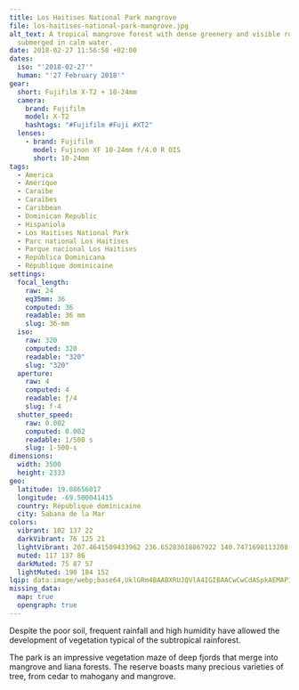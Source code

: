 ```yaml
---
title: Los Haitises National Park mangrove
file: los-haitises-national-park-mangrove.jpg
alt_text: A tropical mangrove forest with dense greenery and visible roots
  submerged in calm water.
date: 2018-02-27 11:56:58 +02:00
dates:
  iso: "'2018-02-27'"
  human: "'27 February 2018'"
gear:
  short: Fujifilm X-T2 + 10-24mm
  camera:
    brand: Fujifilm
    model: X-T2
    hashtags: "#Fujifilm #Fuji #XT2"
  lenses:
    - brand: Fujifilm
      model: Fujinon XF 10-24mm f/4.0 R OIS
      short: 10-24mm
tags:
  - America
  - Amérique
  - Caraïbe
  - Caraïbes
  - Caribbean
  - Dominican Republic
  - Hispaniola
  - Los Haitises National Park
  - Parc national Los Haitises
  - Parque nacional Los Haitises
  - República Dominicana
  - République dominicaine
settings:
  focal_length:
    raw: 24
    eq35mm: 36
    computed: 36
    readable: 36 mm
    slug: 36-mm
  iso:
    raw: 320
    computed: 320
    readable: "320"
    slug: "320"
  aperture:
    raw: 4
    computed: 4
    readable: ƒ/4
    slug: f-4
  shutter_speed:
    raw: 0.002
    computed: 0.002
    readable: 1/500 s
    slug: 1-500-s
dimensions:
  width: 3500
  height: 2333
geo:
  latitude: 19.08656017
  longitude: -69.500041415
  country: République dominicaine
  city: Sabana de la Mar
colors:
  vibrant: 102 137 22
  darkVibrant: 76 125 21
  lightVibrant: 207.4641509433962 236.65283018867922 140.7471698113208
  muted: 117 137 86
  darkMuted: 75 87 57
  lightMuted: 190 184 152
lqip: data:image/webp;base64,UklGRm4BAABXRUJQVlA4IGIBAACwCwCdASpkAEMAP1WWvFi/vSY0uLjsA/AqiWdsIVwobNDcubuIl1TFettCp33LS4yDpBB0gW9adK9ImngnPzOVxE2eSUojViFUgI+3huu9cuMGhBHY19nndJ/JAhRXoMrPyAD6WbAA/ufD6Z3qJxhIjNAGL//TFI8DyCdBUh09LIXGCZDgRC/ziHrR5Hz75ShHMzPmLKmftdLYYwiMLkydJ9LH2iGH7cNsOxEc0mnAcBuDsta+c220nU+hpX4huUGy2dh3QagPcZPesj1aOI5FQVEGyDLgCREUMZcWJe6FevxY93do73yCQ+GD1/rHYpHk8fT56JfQ1mXex61j796OTZfsgX8KBvw78HdBmsxj53xvGvtJ8sbz3DQDnHBAU3iF7QnhVhiQkXanXdy2O0T6X/V/m6sW5sV50AmRt0AnvJL3CU0xgM9Bc4oyGW9YeMiasqDnu3C8T7XED4dVnlIAAAA=
missing_data:
  map: true
  opengraph: true
---
```


Despite the poor soil, frequent rainfall and high humidity have allowed the development of vegetation typical of the subtropical rainforest.

The park is an impressive vegetation maze of deep fjords that merge into mangrove and liana forests. The reserve boasts many precious varieties of tree, from cedar to mahogany and mangrove.
